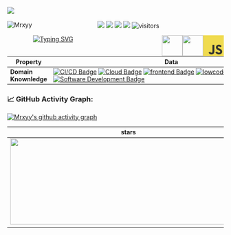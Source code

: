 ![](./src/header_.png)


<img alt="Mrxyy" src="https://avatars.githubusercontent.com/u/49010414?v=4" width="60" height="60" align="left" style="margin: auto">

<!--   my-icons -->
<p align="center">
    <a href="https://github.com/kubesphere/kubesphere"><img src="https://img.shields.io/badge/status-updating-brightgreen.svg"></a>
    <a href="https://github.com/kubesphere/kubesphere/graphs/contributors"><img src="https://img.shields.io/github/contributors/kubesphere/kubesphere?color=blue"></a>
    <a href="https://github.com/kubesphere/kubesphere/stargazers"><img src="https://img.shields.io/github/stars/kubesphere/kubesphere.svg?logo=github"></a>
    <a href="https://github.com/kubesphere/kubespherey/network/members"><img src="https://img.shields.io/github/forks/kubesphere/kubesphere.svg?color=blue&logo=github"></a>
    <img src="https://visitor-badge.laobi.icu/badge?page_id=Mrxyy.Mrxyy" alt="visitors"/>   
</p>


<!--   my-header-img -->

<a href="#"><img src="https://raw.githubusercontent.com/github/explore/80688e429a7d4ef2fca1e82350fe8e3517d3494d/topics/javascript/javascript.png" align="right" height="48" width="48" ></a>
<a href="https://github.com/appsmithorg/appsmith"><img src="https://app.appsmith.com/static/media/appsmith_logo_square.3867b1959653dabff8dc.png" align="right" height="48" width="48" ></a>
<a href="https://github.com/kubesphere"><img src="https://avatars.githubusercontent.com/u/37326490?s=200&v=4" align="right" height="48" width="48" ></a>

<!--   my-ticker -->    
[![Typing SVG](https://readme-typing-svg.herokuapp.com?color=%2336BCF7&center=true&vCenter=true&width=600&lines=Welcome+to+My+Profile+👏,+I+am+Jaden+Xiong;KubeSphere+community+member)](https://git.io/typing-svg)


<!--   my-kaggle     
### My achievements on [kaggle](https://www.kaggle.com/andrej0marinchenko):

![competition_light](https://road-to-kaggle-grandmaster.vercel.app/api/badges/andrej0marinchenko/competition/light)
![dataset](https://road-to-kaggle-grandmaster.vercel.ap
p/api/badges/andrej0marinchenko/dataset/light)
![notebook](https://road-to-kaggle-grandmaster.vercel.app/api/badges/andrej0marinchenko/notebook/light)
![discussion](https://road-to-kaggle-grandmaster.vercel.app/api/badges/andrej0marinchenko/discussion/light)
-->

| Property                                                                      | Data                                              |
 | ------------------------------------------------------------------------------------------------------------------------   | -------- |
| **Domain Knownledge**                           | [![CI/CD Badge](https://img.shields.io/badge/-CI%20/%20CD-01D277?style=flat&logoColor=white)](https://github.com/Mrxyy/Mrxyy) [![ Cloud Badge](https://img.shields.io/badge/-Cloud-FAB040?style=flat&logoColor=white)](https://github.com/search?q=user%3AMrxyy&type=Repositories) [![frontend Badge](https://img.shields.io/badge/-frontend-4C8CBF?style=flat&logoColor=white)](https://github.com/search?q=user%3AMrxyy&type=Repositories) [![lowcode Badge](https://img.shields.io/badge/-lowcode-fa5a57?style=flat&logoColor=white)](https://github.com/search?q=user%3AMrxyy&type=Repositories) [![Software Development Badge](https://img.shields.io/badge/-Software%20Development-FF6600?style=flat&logoColor=white)](https://github.com/search?q=user%3AMrxyy&type=Repositories)<img src="#" align="right" height="0" width="550" >
                               
<!--   GitHub stats graph -->
### 📈 GitHub Activity Graph:
[![Mrxyy's github activity graph](https://github-readme-activity-graph.vercel.app/graph?username=Mrxyy&theme=redical)](https://github.com/Mrxyy)

| stars                                                                                                                                       | Language                                                                                                                         |
|-----------------------------------------------------------------------------------------------------------------------------------------|---------------------------------------------------------------------------------------------------------------------------|
| <img src="https://github-readme-stats.vercel.app/api?username=Mrxyy&show_icons=true&theme=radical&include_all_commits=true" width="550" height=200 > | <img src="https://github-readme-stats.vercel.app/api/top-langs/?username=Mrxyy&theme=radical&layout=compact" width="550" height=200 > |
